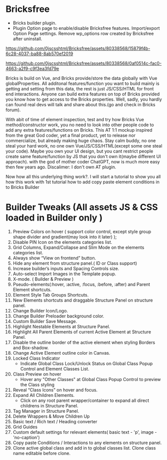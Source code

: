 # Bricksfree
* Bricks builder plugin.
* Plugin Option page to enable/disable Bricksfree features. Import/export Option Page settings. Remove wp_options row created by Bricksfree after uninstall.

https://github.com/0jscsshtml/Bricksfree/assets/80338568/15879f4b-6c28-4037-ba88-8ab570ef2019

https://github.com/0jscsshtml/Bricksfree/assets/80338568/0af0514c-fac0-4663-a2f9-c9f3ea3fd79e

Bricks is build on Vue, and Bricks provide/store the data globally with Vue globalProperties. All additonal features/function you want to build mainly is getting and setting from this data, the rest is just JS/CSS/HTML for front end interactions. Anyone can build extra features on top of Bricks provided you know how to get access to the Bricks properties. Well, sadly, you hardly can found real devs will talk and share about this.(go and check in Bricks forum).

With abit of time of element inspection, test and try how Bricks Vue method/constructor work, you no need to look into other people code to add any extra features/functions on Bricks. This AT 1:1 mockup inspired from the great God coder, yet a final product, yet to release nor commercialize, but already making huge chaos. Stay calm buddy, no one steal your hard work, no one own Vue/JS/CSS/HTML(except some one steal your code). Maybe you own your UI design, but you cant restrict people create same feature/function by JS that you don't own it(maybe different UI approach). with the god of mother coder ChatGPT, now is much more easy then few years ago. Discalimer: I don't own AT plugin.

Now how all this underlying thing work?. I will start a tutorial to show you all how this work with 1st tutorial how to add copy paste element conditions
in to Bricks Builder


# Builder Tweaks (All assets JS & CSS loaded in Builder only )
1) Preview Colors on hover ( support color control, except style group shape divider and gradient(may look into it later) );
2) Disable PIN Icon on the elements categories list.
3) Grid Columns, Expand/Collapse and Slim Mode on the elements categories list.
4) Always show “View on frontend” button.
5) Hide any element from structure panel.( ID or Class support)
6) Increase builder’s inputs and Spacing Controls size.
7) Auto-select Import Images in the Template popup.
8) X-mode. ( Builder & Preview )
9) Pseudo-elements(:hover, :active, :focus, :before, :after) and Parent Element shortcuts.
10) Element Style Tab Groups Shortcuts.
11) New Elements shortcuts and draggable Structure Panel on structure panel.
12) Change Builder Icon/Logo.
13) Change Builder Preloader background color.
14) Custom Builder Save Message.
15) Highlight Nestable Elements at Structure Panel.
16) Highlight All Parent Elements of current Active Element at Structure Panel.
17) Disable the outline border of the active element when styling Borders and Box-shadow.
18) Change Active Element outline color in Canvas.
19) Locked Class Indicator
    * Indicate Global Class Lock/Unlock Status on Global Class Popup Control and Element Classes List.
20) Class Preview on hover
    * Hover any "Other Classes" at Global Class Popup Control to preview the Class styling
21) Reveal “Class Icons” on hover and focus.
22) Expand All Children Elements.
    * Click on any root parent wrapper/container to expand all direct childrens in Structure Panel.
23) Tag Manager in Structure Panel.
24) Delete Wrappers & Move Children Up
25) Basic text / Rich text / Heading converter
26) Grid Guides
27) Custom default settings for relevant elements( basic text - 'p', image - 'no-caption')
28) Copy paste Conditions / Interactions to any elements on structure panel.
29) Clone active global class and add in to global classes list. Clone class name editable before clone.

